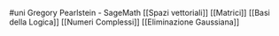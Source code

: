 #uni 
Gregory Pearlstein - SageMath
[[Spazi vettoriali]] 
[[Matrici]]
[[Basi della Logica]]
[[Numeri Complessi]]
[[Eliminazione Gaussiana]]